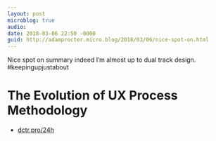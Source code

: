 ```yaml
---
layout: post
microblog: true
audio: 
date: 2018-03-06 22:50 -0000
guid: http://adamprocter.micro.blog/2018/03/06/nice-spot-on.html
---
```

Nice spot on summary indeed I’m almost up to dual track design. #keepingupjustabout

# The Evolution of UX Process Methodology 
- [dctr.pro/24h](http://dctr.pro/24h)
